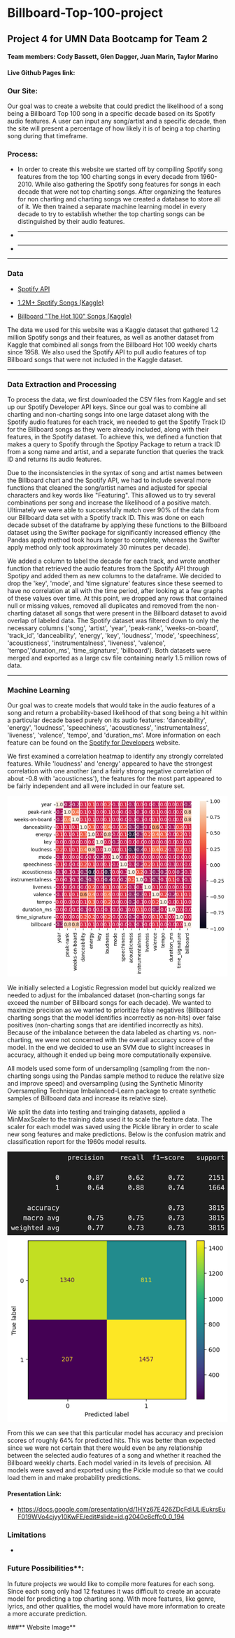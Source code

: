 # Billboard-Top-100-project

## Project 4 for UMN Data Bootcamp for Team 2

#### **Team members:** Cody Bassett, Glen Dagger, Juan Marin, Taylor Marino

#### Live Github Pages link: 

### Our Site:

Our goal was to create a website that could predict the likelihood of a song being a Billboard Top 100 song in a specific decade based on its Spotify audio features. A user can input any song/artist and a specific decade, then the site will present a percentage of how likely it is of being a top charting song during that timeframe.

### **Process**:

- In order to create this website we started off by compiling Spotify song features from the top 100 charting songs in every decade from 1960-2010. While also gathering the Spotify song features for songs in each decade that were not top charting songs. After organizing the features for non charting and charting songs we created a database to store all of it. We then trained a separate machine learning model in every decade to try to establish whether the top charting songs can be distinguished by their audio features.
- _____
- _____

<hr>

### **Data**

-  [Spotify API](https://developer.spotify.com/documentation/web-api/reference/#/operations/get-several-audio-features)

- [1.2M+ Spotify Songs (Kaggle)](https://www.kaggle.com/datasets/rodolfofigueroa/spotify-12m-songs)
  
- [Billboard "The Hot 100" Songs (Kaggle)](https://www.kaggle.com/datasets/dhruvildave/billboard-the-hot-100-songs)

The data we used for this website was a Kaggle dataset that gathered 1.2 million Spotify songs and their features, as well as another dataset from Kaggle that combined all songs from the Billboard Hot 100 weekly charts since 1958. We also used the Spotify API to pull audio features of top Billboard songs that were not included in the Kaggle dataset.

<hr>

### Data Extraction and Processing

To process the data, we first downloaded the CSV files from Kaggle and set up our Spotify Developer API keys. Since our goal was to combine all charting and non-charting songs into one large dataset along with the Spotify audio features for each track, we needed to get the Spotify Track ID for the Billboard songs as they were already included, along with their features, in the Spotify dataset. To achieve this, we defined a function that makes a query to Spotify through the Spotipy Package to return a track ID from a song name and artist, and a separate function that queries the track ID and returns its audio features. 

Due to the inconsistencies in the syntax of song and artist names between the Billboard chart and the Spotify API, we had to include several more functions that cleaned the song/artist names and adjusted for special characters and key words like "Featuring". This allowed us to try several combinations per song and increase the likelihood of a positive match. Ultimately we were able to successfully match over 90% of the data from our Billboard data set with a Spotify track ID. This was done on each decade subset of the dataframe by applying these functions to the Billboard dataset using the Swifter package for significantly increased effiency (the Pandas apply method took hours longer to complete, whereas the Swifter apply method only took approximately 30 minutes per decade).

We added a column to label the decade for each track, and wrote another function that retrieved the audio features from the Spotify API through Spotipy and added them as new columns to the dataframe. We decided to drop the 'key', 'mode', and 'time signature' features since these seemed to have no correlation at all with the time period, after looking at a few graphs of these values over time. At this point, we dropped any rows that contained null or missing values, removed all duplicates and removed from the non-charting dataset all songs that were present in the Billboard dataset to avoid overlap of labeled data. The Spotify dataset was filtered down to only the necessary columns ('song', 'artist', 'year', 'peak-rank', 'weeks-on-board', 'track_id', 'danceability', 'energy', 'key', 'loudness', 'mode', 'speechiness', 'acousticness', 'instrumentalness', 'liveness', 'valence', 'tempo','duration_ms', 'time_signature', 'billboard'). Both datasets were merged and exported as a large csv file containing nearly 1.5 million rows of data.


<hr>

### Machine Learning

Our goal was to create models that would take in the audio features of a song and return a probability-based likelihood of that song being a hit within a particular decade based purely on its audio features: 'danceability', 'energy', 'loudness', 'speechiness', 'acousticness', 'instrumentalness', 'liveness', 'valence', 'tempo', and 'duration_ms'. More information on each feature can be found on the [Spotify for Developers](https://developer.spotify.com/documentation/web-api/reference/#/operations/get-several-audio-features) website. 

We first examined a correlation heatmap to identify any strongly correlated features. While 'loudness' and 'energy' appeared to have the strongest correlation with one another (and a fairly strong negative correlation of about -0.8 with 'acousticness'), the features for the most part appeared to be fairly independent and all were included in our feature set.

![heatmap](./screenshots/seaborn_corr_heat.png) 

We initially selected a Logistic Regression model but quickly realized we needed to adjust for the imbalanced dataset (non-charting songs far exceed the number of Billboard songs for each decade). We wanted to maximize precision as we wanted to prioritize false negatives (Billboard charting songs that the model identifies incorrectly as non-hits) over false positives (non-charting songs that are identified incorrectly as hits). Because of the imbalance between the data labeled as charting vs. non-charting, we were not concerned with the overall accuracy score of the model. In the end we decided to use an SVM due to slight increases in accuracy, although it ended up being more computationally expensive.

All models used some form of undersampling (sampling from the non-charting songs using the Pandas sample method to reduce the relative size and improve speed) and oversampling (using the Synthetic Minority Oversampling Technique Imbalanced-Learn package to create synthetic samples of Billboard data and increase its relative size). 

We split the data into testing and trainging datasets, applied a MinMaxScaler to the training data used it to scale the feature data. The scaler for each model was saved using the Pickle library in order to scale new song features and make predictions. Below is the confusion matrix and classification report for the 1960s model results.

![classification report](./screenshots/1960s_classreport.png)
![confusion matrix](./screenshots/1960s_model_cm.png)

From this we can see that this particular model has accuracy and precision scores of roughly 64% for predicted hits. This was better than expected since we were not certain that there would even be any relationship between the selected audio features of a song and whether it reached the Billboard weekly charts. Each model varied in its levels of precision. All models were saved and exported using the Pickle module so that we could load them in and make probability predictions.


#### Presentation Link: 
- https://docs.google.com/presentation/d/1HYz67E426ZDcFdiULjEukrsEuF019WVo4cjyy10KwFE/edit#slide=id.g2040c6cffc0_0_194


### Limitations
- 

### Future Possibilities**: 
In future projects we would like to compile more features for each song. Since each song only had 12 features it was difficult to create an accurate model for predicting a top charting song. With more features, like genre, lyrics, and other qualities, the model would have more information to create a more accurate prediction. 

###** Website Image**

